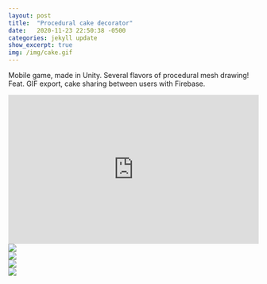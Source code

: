 ```yaml
---
layout: post
title:  "Procedural cake decorator"
date:   2020-11-23 22:50:38 -0500
categories: jekyll update
show_excerpt: true
img: /img/cake.gif
---
```


<div class="col2">

Mobile game, made in Unity. Several flavors of procedural mesh drawing! Feat. GIF export, cake sharing between users with Firebase.

<iframe width="100%" height="300px" src="https://www.youtube.com/embed/ZczZLASubmI" frameborder="0" allow="accelerometer; autoplay; clipboard-write; encrypted-media; gyroscope; picture-in-picture" allowfullscreen></iframe>

<div class="pic" data-content="this is a caption">
<img src ="{{ site.baseurl }}/img/cake/c0.gif">
</div>

<div class="pic" data-content="this is a caption">
<img src ="{{ site.baseurl }}/img/cake.gif">
</div>

<div class="pic" data-content="this is a caption">
<img src ="{{ site.baseurl }}/img/cake/c1.gif">
</div>

<div class="pic" data-content="this is a caption">
<img src ="{{ site.baseurl }}/img/cake/c2.gif">
</div>


</div>
